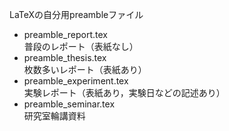 LaTeXの自分用preambleファイル
- preamble_report.tex<br>
普段のレポート（表紙なし）
- preamble_thesis.tex<br>
枚数多いレポート（表紙あり）
- preamble_experiment.tex<br>
実験レポート（表紙あり，実験日などの記述あり）
- preamble_seminar.tex<br>
研究室輪講資料
